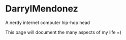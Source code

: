 DarrylMendonez
==============

A nerdy internet computer hip-hop head

This page will document the many aspects of my life =)
